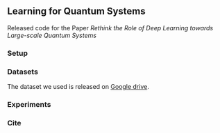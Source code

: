 ## Learning for Quantum Systems

Released code for the Paper *Rethink the Role of Deep Learning towards Large-scale Quantum Systems*

### Setup


### Datasets

The dataset we used is released on [Google drive](https://drive.google.com/drive/folders/1nxtzRjxHECQ3cXZh3pzCI5mN1izIK1th?usp=sharing). 



### Experiments

### Cite
> 
